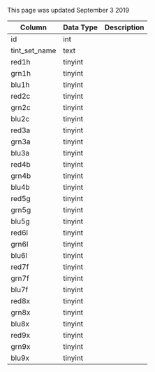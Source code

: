 This page was updated September 3 2019

| Column        | Data Type | Description |
| ------------- | --------- | ----------- |
| id            | int       |             |
| tint_set_name | text      |             |
| red1h         | tinyint   |             |
| grn1h         | tinyint   |             |
| blu1h         | tinyint   |             |
| red2c         | tinyint   |             |
| grn2c         | tinyint   |             |
| blu2c         | tinyint   |             |
| red3a         | tinyint   |             |
| grn3a         | tinyint   |             |
| blu3a         | tinyint   |             |
| red4b         | tinyint   |             |
| grn4b         | tinyint   |             |
| blu4b         | tinyint   |             |
| red5g         | tinyint   |             |
| grn5g         | tinyint   |             |
| blu5g         | tinyint   |             |
| red6l         | tinyint   |             |
| grn6l         | tinyint   |             |
| blu6l         | tinyint   |             |
| red7f         | tinyint   |             |
| grn7f         | tinyint   |             |
| blu7f         | tinyint   |             |
| red8x         | tinyint   |             |
| grn8x         | tinyint   |             |
| blu8x         | tinyint   |             |
| red9x         | tinyint   |             |
| grn9x         | tinyint   |             |
| blu9x         | tinyint   |             |